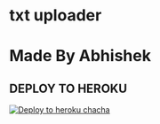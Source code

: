 # txt uploader

# Made By Abhishek 


## DEPLOY TO HEROKU


[![Deploy to heroku chacha](https://www.herokucdn.com/deploy/button.svg)](https://dashboard.heroku.com/new?template=https://github.com/GudduAR/tiger-txt-ADVANCED)
